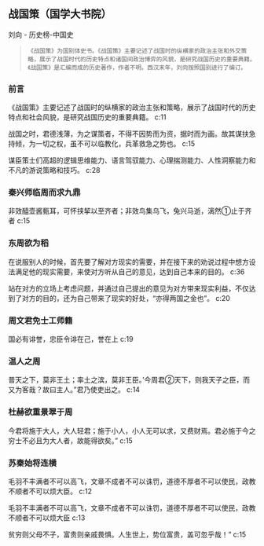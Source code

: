 ## 战国策（国学大书院）

刘向  -  历史榜-中国史

>     《战国策》为国别体史书。《战国策》主要记述了战国时的纵横家的政治主张和外交策略，展示了战国时代的历史特点和诸国间政治博弈的风貌，是研究战国历史的重要典籍。《战国策》是汇编而成的历史著作，作者不明。西汉末年，刘向按照国别进行了编订。

### 前言

《战国策》主要记述了战国时的纵横家的政治主张和策略，展示了战国时代的历史特点和社会风貌，是研究战国历史的重要典籍。 
 c:11

战国之时，君德浅薄，为之谋策者，不得不因势而为资，据时而为画。故其谋扶急持倾，为一切之权，虽不可以临教化，兵革救急之势也。 c:15

谋臣策士们高超的逻辑思维能力、语言驾驭能力、心理揣测能力、人性洞察能力和不凡的游说策略和技巧。  c:28

### 秦兴师临周而求九鼎

非效醯壶酱甀耳，可怀挟挈以至齐者；非效鸟集乌飞，兔兴马逝，漓然①止于齐者 c:15

### 东周欲为稻

在说服别人的时候，首先要了解对方现实的需要，并在接下来的劝说过程中想方设法满足他的现实需要，来使对方听从自己的意见，达到自己本来的目的。 c:36

站在对方的立场上考虑问题，并通过自己提出的意见为对方带来现实利益，不仅达到了对方的目的，还为自己带来了现实的好处，“亦得两国之金也”。 c:20

### 周文君免士工师籍

国必有诽誉，忠臣令诽在己，誉在上 c:19

### 温人之周

普天之下，莫非王土；率土之滨，莫非王臣。’今周君②天下，则我天子之臣，而又为客哉？故曰主人。”君乃使吏出之。 c:14

### 杜赫欲重景翠于周

今君将施于大人，大人轻君；施于小人，小人无可以求，又费财焉。君必施于今之穷士不必且为大人者，故能得欲矣。” c:15

### 苏秦始将连横

毛羽不丰满者不可以高飞，文章不成者不可以诛罚，道德不厚者不可以使民，政教不顺者不可以烦大臣。 c:12

毛羽不丰满者不可以高飞，文章不成者不可以诛罚，道德不厚者不可以使民，政教不顺者不可以烦大臣 c:13

贫穷则父母不子，富贵则亲戚畏惧。人生世上，势位富贵，盖可忽乎哉！” c:15
